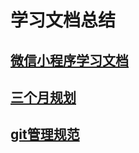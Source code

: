 # 学习文档总结


## [微信小程序学习文档](documents/weixin/README.md)
## [三个月规划](documents/plan/README.md)
## [git管理规范](documents/commitNorm/README.md)